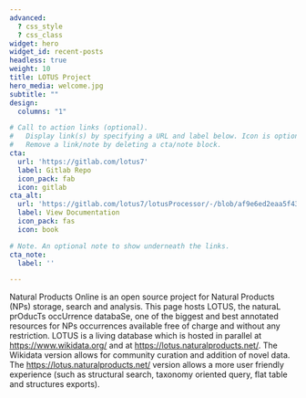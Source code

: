 ```yaml
---
advanced:
  ? css_style
  ? css_class
widget: hero
widget_id: recent-posts
headless: true
weight: 10
title: LOTUS Project
hero_media: welcome.jpg
subtitle: ""
design:
  columns: "1"

# Call to action links (optional).
#   Display link(s) by specifying a URL and label below. Icon is optional for `cta`.
#   Remove a link/note by deleting a cta/note block.
cta:
  url: 'https://gitlab.com/lotus7'
  label: Gitlab Repo
  icon_pack: fab
  icon: gitlab
cta_alt:
  url: 'https://gitlab.com/lotus7/lotusProcessor/-/blob/af9e6ed2eaa5f43b3cfc436dbe527a9ea10cfbab/README.adoc'
  label: View Documentation
  icon_pack: fas
  icon: book

# Note. An optional note to show underneath the links.
cta_note:
  label: ''

---
```

Natural Products Online is an open source project for Natural Products (NPs) storage, search and analysis. This page hosts LOTUS, the naturaL prOducTs occUrrence databaSe, one of the biggest and best annotated resources for NPs occurrences available free of charge and without any restriction. LOTUS is a living database which is hosted in parallel at <https://www.wikidata.org/> and at <https://lotus.naturalproducts.net/>. The Wikidata version allows for community curation and addition of novel data. The <https://lotus.naturalproducts.net/> version allows a more user friendly experience (such as structural search, taxonomy oriented query, flat table and structures exports).
